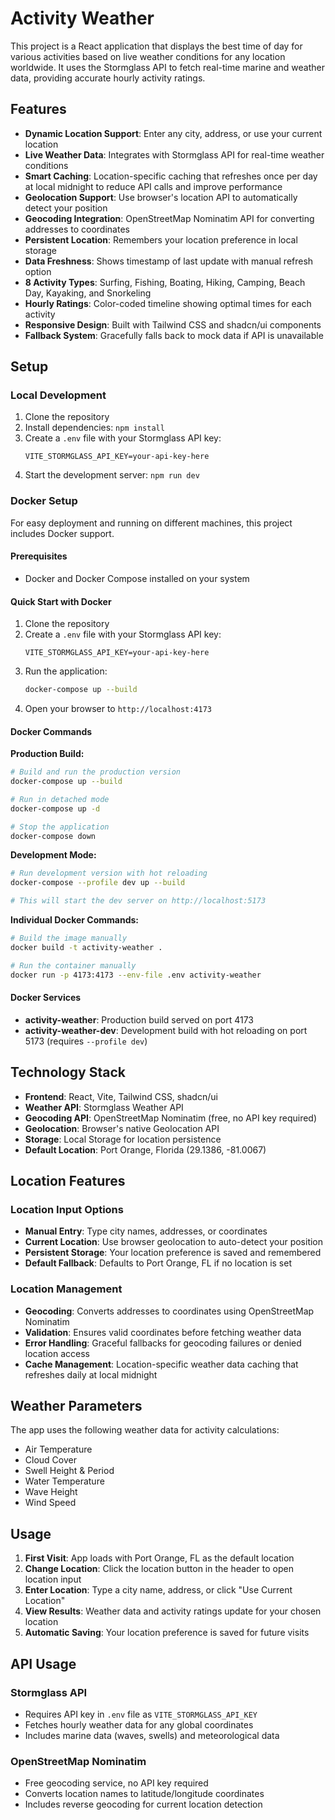# Activity Weather

This project is a React application that displays the best time of day for various activities based on live weather conditions for any location worldwide. It uses the Stormglass API to fetch real-time marine and weather data, providing accurate hourly activity ratings.

## Features

- **Dynamic Location Support**: Enter any city, address, or use your current location
- **Live Weather Data**: Integrates with Stormglass API for real-time weather conditions
- **Smart Caching**: Location-specific caching that refreshes once per day at local midnight to reduce API calls and improve performance
- **Geolocation Support**: Use browser's location API to automatically detect your position
- **Geocoding Integration**: OpenStreetMap Nominatim API for converting addresses to coordinates
- **Persistent Location**: Remembers your location preference in local storage
- **Data Freshness**: Shows timestamp of last update with manual refresh option
- **8 Activity Types**: Surfing, Fishing, Boating, Hiking, Camping, Beach Day, Kayaking, and Snorkeling
- **Hourly Ratings**: Color-coded timeline showing optimal times for each activity
- **Responsive Design**: Built with Tailwind CSS and shadcn/ui components
- **Fallback System**: Gracefully falls back to mock data if API is unavailable

## Setup

### Local Development

1. Clone the repository
2. Install dependencies: `npm install`
3. Create a `.env` file with your Stormglass API key:
   ```
   VITE_STORMGLASS_API_KEY=your-api-key-here
   ```
4. Start the development server: `npm run dev`

### Docker Setup

For easy deployment and running on different machines, this project includes Docker support.

#### Prerequisites
- Docker and Docker Compose installed on your system

#### Quick Start with Docker

1. Clone the repository
2. Create a `.env` file with your Stormglass API key:
   ```
   VITE_STORMGLASS_API_KEY=your-api-key-here
   ```
3. Run the application:
   ```bash
   docker-compose up --build
   ```
4. Open your browser to `http://localhost:4173`

#### Docker Commands

**Production Build:**
```bash
# Build and run the production version
docker-compose up --build

# Run in detached mode
docker-compose up -d

# Stop the application
docker-compose down
```

**Development Mode:**
```bash
# Run development version with hot reloading
docker-compose --profile dev up --build

# This will start the dev server on http://localhost:5173
```

**Individual Docker Commands:**
```bash
# Build the image manually
docker build -t activity-weather .

# Run the container manually
docker run -p 4173:4173 --env-file .env activity-weather
```

#### Docker Services

- **activity-weather**: Production build served on port 4173
- **activity-weather-dev**: Development build with hot reloading on port 5173 (requires `--profile dev`)

## Technology Stack

- **Frontend**: React, Vite, Tailwind CSS, shadcn/ui
- **Weather API**: Stormglass Weather API
- **Geocoding API**: OpenStreetMap Nominatim (free, no API key required)
- **Geolocation**: Browser's native Geolocation API
- **Storage**: Local Storage for location persistence
- **Default Location**: Port Orange, Florida (29.1386, -81.0067)

## Location Features

### Location Input Options
- **Manual Entry**: Type city names, addresses, or coordinates
- **Current Location**: Use browser geolocation to auto-detect your position
- **Persistent Storage**: Your location preference is saved and remembered
- **Default Fallback**: Defaults to Port Orange, FL if no location is set

### Location Management
- **Geocoding**: Converts addresses to coordinates using OpenStreetMap Nominatim
- **Validation**: Ensures valid coordinates before fetching weather data
- **Error Handling**: Graceful fallbacks for geocoding failures or denied location access
- **Cache Management**: Location-specific weather data caching that refreshes daily at local midnight

## Weather Parameters

The app uses the following weather data for activity calculations:
- Air Temperature
- Cloud Cover
- Swell Height & Period
- Water Temperature
- Wave Height
- Wind Speed

## Usage

1. **First Visit**: App loads with Port Orange, FL as the default location
2. **Change Location**: Click the location button in the header to open location input
3. **Enter Location**: Type a city name, address, or click "Use Current Location"
4. **View Results**: Weather data and activity ratings update for your chosen location
5. **Automatic Saving**: Your location preference is saved for future visits

## API Usage

### Stormglass API
- Requires API key in `.env` file as `VITE_STORMGLASS_API_KEY`
- Fetches hourly weather data for any global coordinates
- Includes marine data (waves, swells) and meteorological data

### OpenStreetMap Nominatim
- Free geocoding service, no API key required
- Converts location names to latitude/longitude coordinates
- Includes reverse geocoding for current location detection
